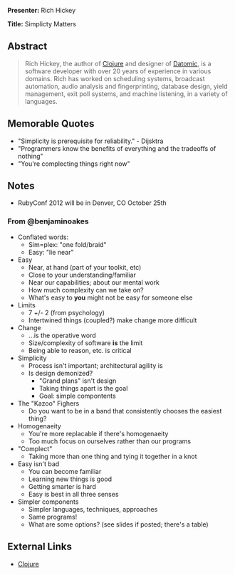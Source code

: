 **Presenter:** Rich Hickey

**Title:** Simplicty Matters

## Abstract

> Rich Hickey, the author of <a href="http://clojure.org/">Clojure</a> and designer of <a href="http://datomic.com/">Datomic</a>, is a software developer with over 20 years of experience in various domains. Rich has worked on scheduling systems, broadcast automation, audio analysis and fingerprinting, database design, yield management, exit poll systems, and machine listening, in a variety of languages.

## Memorable Quotes

* "Simplicity is prerequisite for reliability."  - Dijsktra
* "Programmers know the benefits of everything and the tradeoffs of nothing"
* "You're complecting things right now"

## Notes

* RubyConf 2012 will be in Denver, CO October 25th

### From @benjaminoakes

* Conflated words:
    * Sim=plex: "one fold/braid"
    * Easy: "lie near"
* Easy
    * Near, at hand (part of your toolkit, etc)
    * Close to your understanding/familiar
    * Near our capabilities; about our mental work
    * How much complexity can we take on?
    * What's easy to **you** might not be easy for someone else
* Limits
    * 7 +/- 2 (from psychology)
    * Intertwined things (coupled?) make change more difficult
* Change
    * ...is the operative word
    * Size/complexity of software **is** the limit
    * Being able to reason, etc. is critical
* Simplicity
    * Process isn't important; architectural agility is
    * Is design demonized?
        * "Grand plans" isn't design
        * Taking things apart is the goal
        * Goal: simple compontents
* The "Kazoo" Fighers
    * Do you want to be in a band that consistently chooses the easiest thing?
* Homogenaeity
    * You're more replacable if there's homogenaeity
    * Too much focus on ourselves rather than our programs
* "Complect"
    * Taking more than one thing and tying it together in a knot
* Easy isn't bad
    * You can become familiar
    * Learning new things is good
    * Getting smarter is hard
    * Easy is best in all three senses
* Simpler components
    * Simpler languages, techniques, approaches
    * Same programs!
    * What are some options? (see slides if posted; there's a table)

## External Links

* [Clojure](http://clojure.org/)
